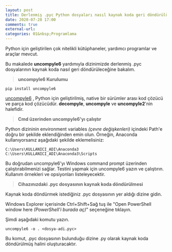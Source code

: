 ```yaml
---
layout: post
title: Derlenmiş .pyc Python dosyaları nasıl kaynak koda geri döndürülür?
date: 2020-07-28 17:00
comments: true
external-url:
categories: 01&nbsp;Programlama
---
```


Python için geliştirilen çok nitelikli kütüphaneler, yardımcı programlar ve araçlar mevcut. 

Bu makalede **uncompyle6** yardımıyla dizinimizde derlenmiş .pyc dosyalarının kaynak koda nasıl geri döndürüleceğine bakalım.

>**uncompyle6 Kurulumu**

```
pip install uncompyle6
```

[uncompyle6](https://pypi.org/project/uncompyle6/) , Python için geliştirilmiş, native bir sürümler arası kod çözücü ve parça kod çözücüdür. **decompyle**, **uncompyle** ve **uncompyle2**'nin halefidir.

>**Cmd üzerinden uncompyle6'yı çalıştır**

Python dizininin environment variables *(çevre değişkenleri)* içindeki Path'e doğru bir şekilde eklendiğinden emin olun. Örneğin, Anaconda kullanıyorsanız aşağıdaki şekilde eklemelisiniz:

```
C:\Users\KULLANICI_ADI\Anaconda3
C:\Users\KULLANICI_ADI\Anaconda3\Scripts
```

Bu doğrudan uncompyle6'yı Windows command prompt üzerinden çalıştırabilmenizi sağlar. Testini yapmak için uncompyle6 yazın ve çalıştırın. Kullanım örnekleri ve opsiyonları listeleyecektir.

>**Cihazınızdaki .pyc dosyasının kaynak koda döndürülmesi**

Kaynak koda döndürmek istediğiniz .pyc dosyasının yer aldığı dizine gidin.

Windows Explorer içerisinde Ctrl+Shift+Sağ tuş ile "Open PowerShell window here *(PowerShell'i burada aç)*" seçeneğine tıklayın.

Şimdi aşağıdaki komutu yazın.

```
uncompyle6 -o . <dosya-adi.pyc>
```

Bu komut, .pyc dosyasının bulunduğu dizine .py olarak kaynak koda döndürülmüş halini oluşturacaktır.

